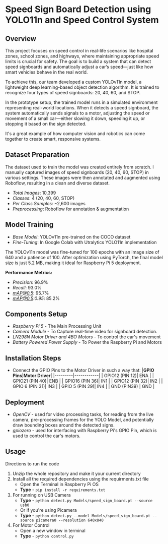# Speed Sign Board Detection using YOLO11n and Speed Control System

## Overview

This project focuses on speed control in real-life scenarios like hospital zones, school zones, and highways, where maintaining appropriate speed limits is crucial for safety. The goal is to build a system that can detect speed signboards and automatically adjust a car’s speed—just like how smart vehicles behave in the real world.

To achieve this, our team developed a custom YOLOv11n model, a lightweight deep learning-based object detection algorithm. It is trained to recognize four types of speed signboards: 20, 40, 60, and STOP.

In the prototype setup, the trained model runs in a simulated environment representing real-world locations. When it detects a speed signboard, the system automatically sends signals to a motor, adjusting the speed or movement of a small car—either slowing it down, speeding it up, or stopping it based on the sign detected.

It's a great example of how computer vision and robotics can come together to create smart, responsive systems.

## Dataset Preparation

The dataset used to train the model was created entirely from scratch. I manually captured images of speed signboards (20, 40, 60, STOP) in various settings. These images were then annotated and augmented using Roboflow, resulting in a clean and diverse dataset.

- *Total Images*: 10,399
- *Classes*: 4 (20, 40, 60, STOP)
- *Per Class Samples*: ~2,600 images
- *Preprocessing*: Roboflow for annotation & augmentation

## Model Training

- *Base Model*: YOLOv11n pre-trained on the COCO dataset
- *Fine-Tuning*: In Google Colab with Utralytics YOLO11n implementation
  
The YOLOv11n model was fine-tuned for 100 epochs with an image size of 640 and a patience of 100. After optimization using PyTorch, the final model size is just 5.2 MB, making it ideal for Raspberry Pi 5 deployment.

**Performance Metrics:**
- *Precision*: 96.9%
- *Recall*: 93.0%
- *mAP@0.5*: 95.7%
- *mAP@0.5:0.95*: 85.2%

## Components Setup

- *Raspberry Pi 5* - The Main Processing Unit
- *Camera Module*  - To Capture real-time video for signboard detection.
- *LN298N Motor Driver and 4BO Motors* - To control the car's movement
- *Battery Powered Power Supply* - To Power the Raspberry Pi and Motors

## Installation Steps

- Connect the GPIO Pins to the Motor Driver in such a way that:
  |**GPIO Pins**|**Motor Driver**|
  |---------|------------|
  | GPIO12 (PIN 12)| ENA | 
  | GPIO21 (PIN 40)| ENB |
  | GPIO16 (PIN 36)| IN1 |
  | GPIO12 (PIN 32)| IN2 |
  | GPIO 6 (PIN 31)| IN3 |
  | GPIO 5 (PIN 29)| IN4 |
  | GND    (PIN39) | GND |

## Deployment

- *OpenCV* - used for video processing tasks, for reading from the live camera, pre-processing frames for the YOLO Model, and potentially draw bounding boxes around the detected signs.
- *gpiozero* - used for interfacing with Raspberry Pi's GPIO Pin, which is used to control the car's motors.    

## Usage 

Directions to run the code
1. Unzip the whole repository and make it your current directory 
2. Install all the required dependencies using the requirments.txt file
    * Open the Terminal in Raspberry Pi OS
    * **Type** - `pip install -r requirements.txt`
3. For running on USB Camera 
    * **Type** - `python detect.py Models/speed_sign_board.pt --source usb0`
    * Or if you're using Picamera
    * **Type** - `python detect.py --model Models/speed_sign_board.pt --source picamera0 --resolution 640x840`
4. For Motor Control
   * Open a new window in terminal
   * **Type** - `python control.py`
  

